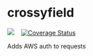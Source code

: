 # crossyfield

<a href="https://travis-ci.org/daviddenton/crossyfield" target="_top"><img src="https://travis-ci.org/daviddenton/crossyfield.svg?branch=master"/></a>&nbsp;&nbsp;&nbsp;
<a href='https://coveralls.io/github/daviddenton/crossyfield?branch=master'><img src='https://coveralls.io/repos/github/daviddenton/crossyfield/badge.svg?branch=master' alt='Coverage Status' /></a>

Adds AWS auth to requests